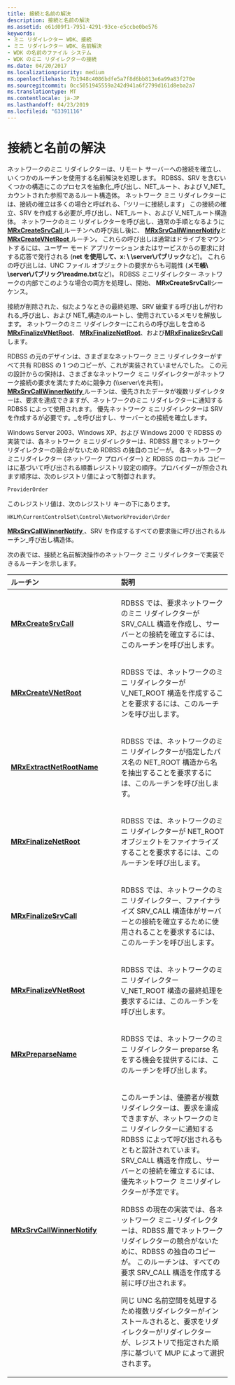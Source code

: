 ```yaml
---
title: 接続と名前の解決
description: 接続と名前の解決
ms.assetid: e61d09f1-7951-4291-93ce-e5ccbe0be576
keywords:
- ミニ リダイレクター WDK、接続
- ミニ リダイレクター WDK、名前解決
- WDK の名前のファイル システム
- WDK のミニ リダイレクターの接続
ms.date: 04/20/2017
ms.localizationpriority: medium
ms.openlocfilehash: 7b1948c4086bdfe5a7f8d6bb813e6a99a83f270e
ms.sourcegitcommit: 0cc5051945559a242d941a6f2799d161d8eba2a7
ms.translationtype: MT
ms.contentlocale: ja-JP
ms.lasthandoff: 04/23/2019
ms.locfileid: "63391116"
---
```

# <a name="connection-and-name-resolution"></a>接続と名前の解決


ネットワークのミニ リダイレクターは、リモート サーバーへの接続を確立し、いくつかのルーチンを使用する名前解決を処理します。 RDBSS、SRV を含むいくつかの構造にこのプロセスを抽象化\_呼び出し、NET\_ルート、および V\_NET\_カウントされた参照であるルート構造体。 ネットワーク ミニ リダイレクターには、接続の確立は多くの場合と呼ばれる、「ツリーに接続します」 この接続の確立、SRV を作成する必要が\_呼び出し、NET\_ルート、および V\_NET\_ルート構造体。 ネットワークのミニ リダイレクターを呼び出し、通常の手順となるように[ **MRxCreateSrvCall** ](https://msdn.microsoft.com/library/windows/hardware/ff549864)ルーチンへの呼び出し後に、 [ **MRxSrvCallWinnerNotify**](https://msdn.microsoft.com/library/windows/hardware/ff550824)と[ **MRxCreateVNetRoot** ](https://msdn.microsoft.com/library/windows/hardware/ff549869)ルーチン。 これらの呼び出しは通常はドライブをマウントするには、ユーザー モード アプリケーションまたはサービスからの要求に対する応答で発行される (**net を使用して、x: \\ \\server\\パブリック**など)。 これらの呼び出しは、UNC ファイル オブジェクトの要求からも可能性 (**メモ帳\\ \\server\\パブリック\\readme.txt**など)。 RDBSS ミニリダイレクター ネットワークの内部でこのような場合の両方を処理し、開始、 **MRxCreateSrvCall**シーケンス。

接続が削除された、似たようなときの最終処理、SRV 破棄する呼び出しが行われる\_呼び出し、および NET\_構造のルートし、使用されているメモリを解放します。 ネットワークのミニ リダイレクターにこれらの呼び出しを含める[ **MRxFinalizeVNetRoot**](https://msdn.microsoft.com/library/windows/hardware/ff550663)、 [ **MRxFinalizeNetRoot**](https://msdn.microsoft.com/library/windows/hardware/ff550653)、および[**MRxFinalizeSrvCall**](https://msdn.microsoft.com/library/windows/hardware/ff550656)します。

RDBSS の元のデザインは、さまざまなネットワーク ミニ リダイレクターがすべて共有 RDBSS の 1 つのコピーが、これが実装されていませんでした。 この元の設計からの保持は、さまざまなネットワーク ミニ リダイレクターがネットワーク接続の要求を満たすために競争力 (\\\\server\\を共有)。 [ **MRxSrvCallWinnerNotify** ](https://msdn.microsoft.com/library/windows/hardware/ff550824)ルーチンは、優先されたデータが複数リダイレクターは、要求を達成できますが、ネットワークのミニ リダイレクターに通知する RDBSS によって使用されます。 優先ネットワーク ミニリダイレクターは SRV を作成するが必要です。\_を呼び出すし、サーバーとの接続を確立します。

Windows Server 2003、Windows XP、および Windows 2000 で RDBSS の実装では、各ネットワーク ミニリダイレクターは、RDBSS 層でネットワーク リダイレクターの競合がないため RDBSS の独自のコピーが。 各ネットワーク ミニリダイレクター (ネットワーク プロバイダー) と RDBSS のローカル コピーはに基づいて呼び出される順番レジストリ設定の順序。プロバイダーが照会されます順序は、次のレジストリ値によって制御されます。

```cpp
ProviderOrder
```

このレジストリ値は、次のレジストリ キーの下にあります。

```cpp
HKLM\CurrentControlSet\Control\NetworkProvider\Order
```

[ **MRxSrvCallWinnerNotify** ](https://msdn.microsoft.com/library/windows/hardware/ff550824) 、SRV を作成するすべての要求後に呼び出されるルーチン\_呼び出し構造体。

次の表では、接続と名前解決操作のネットワーク ミニ リダイレクターで実装できるルーチンを示します。

<table>
<colgroup>
<col width="50%" />
<col width="50%" />
</colgroup>
<thead>
<tr class="header">
<th align="left">ルーチン</th>
<th align="left">説明</th>
</tr>
</thead>
<tbody>
<tr class="odd">
<td align="left"><a href="https://msdn.microsoft.com/library/windows/hardware/ff549864" data-raw-source="[&lt;strong&gt;MRxCreateSrvCall&lt;/strong&gt;](https://msdn.microsoft.com/library/windows/hardware/ff549864)"><strong>MRxCreateSrvCall</strong></a></td>
<td align="left"><p>RDBSS では、要求ネットワークのミニ リダイレクターが SRV_CALL 構造を作成し、サーバーとの接続を確立するには、このルーチンを呼び出します。</p></td>
</tr>
<tr class="even">
<td align="left"><a href="https://msdn.microsoft.com/library/windows/hardware/ff549869" data-raw-source="[&lt;strong&gt;MRxCreateVNetRoot&lt;/strong&gt;](https://msdn.microsoft.com/library/windows/hardware/ff549869)"><strong>MRxCreateVNetRoot</strong></a></td>
<td align="left"><p>RDBSS では、ネットワークのミニ リダイレクターが V_NET_ROOT 構造を作成することを要求するには、このルーチンを呼び出します。</p></td>
</tr>
<tr class="odd">
<td align="left"><a href="https://msdn.microsoft.com/library/windows/hardware/ff550649" data-raw-source="[&lt;strong&gt;MRxExtractNetRootName&lt;/strong&gt;](https://msdn.microsoft.com/library/windows/hardware/ff550649)"><strong>MRxExtractNetRootName</strong></a></td>
<td align="left"><p>RDBSS では、ネットワークのミニ リダイレクターが指定したパス名の NET_ROOT 構造から名を抽出することを要求するには、このルーチンを呼び出します。</p></td>
</tr>
<tr class="even">
<td align="left"><a href="https://msdn.microsoft.com/library/windows/hardware/ff550653" data-raw-source="[&lt;strong&gt;MRxFinalizeNetRoot&lt;/strong&gt;](https://msdn.microsoft.com/library/windows/hardware/ff550653)"><strong>MRxFinalizeNetRoot</strong></a></td>
<td align="left"><p>RDBSS では、ネットワークのミニ リダイレクターが NET_ROOT オブジェクトをファイナライズすることを要求するには、このルーチンを呼び出します。</p></td>
</tr>
<tr class="odd">
<td align="left"><a href="https://msdn.microsoft.com/library/windows/hardware/ff550656" data-raw-source="[&lt;strong&gt;MRxFinalizeSrvCall&lt;/strong&gt;](https://msdn.microsoft.com/library/windows/hardware/ff550656)"><strong>MRxFinalizeSrvCall</strong></a></td>
<td align="left"><p>RDBSS では、ネットワークのミニ リダイレクター、ファイナライズ SRV_CALL 構造体がサーバーとの接続を確立するために使用されることを要求するには、このルーチンを呼び出します。</p></td>
</tr>
<tr class="even">
<td align="left"><a href="https://msdn.microsoft.com/library/windows/hardware/ff550663" data-raw-source="[&lt;strong&gt;MRxFinalizeVNetRoot&lt;/strong&gt;](https://msdn.microsoft.com/library/windows/hardware/ff550663)"><strong>MRxFinalizeVNetRoot</strong></a></td>
<td align="left"><p>RDBSS では、ネットワークのミニ リダイレクター V_NET_ROOT 構造の最終処理を要求するには、このルーチンを呼び出します。</p></td>
</tr>
<tr class="odd">
<td align="left"><a href="https://msdn.microsoft.com/library/windows/hardware/ff550750" data-raw-source="[&lt;strong&gt;MRxPreparseName&lt;/strong&gt;](https://msdn.microsoft.com/library/windows/hardware/ff550750)"><strong>MRxPreparseName</strong></a></td>
<td align="left"><p>RDBSS では、ネットワークのミニ リダイレクター preparse 名をする機会を提供するには、このルーチンを呼び出します。</p></td>
</tr>
<tr class="even">
<td align="left"><a href="https://msdn.microsoft.com/library/windows/hardware/ff550824" data-raw-source="[&lt;strong&gt;MRxSrvCallWinnerNotify&lt;/strong&gt;](https://msdn.microsoft.com/library/windows/hardware/ff550824)"><strong>MRxSrvCallWinnerNotify</strong></a></td>
<td align="left"><p>このルーチンは、優勝者が複数リダイレクターは、要求を達成できますが、ネットワークのミニ リダイレクターに通知する RDBSS によって呼び出されるもともと設計されています。 SRV_CALL 構造を作成し、サーバーとの接続を確立するには、優先ネットワーク ミニリダイレクターが予定です。</p>
<p>RDBSS の現在の実装では、各ネットワーク ミニ-リダイレクターは、RDBSS 層でネットワーク リダイレクターの競合がないために、RDBSS の独自のコピーが。 このルーチンは、すべての要求 SRV_CALL 構造を作成する前に呼び出されます。</p>
<p>同じ UNC 名前空間を処理するため複数リダイレクターがインストールされると、要求をリダイレクターがリダイレクターが、レジストリで指定された順序に基づいて MUP によって選択されます。</p></td>
</tr>
</tbody>
</table>

 

 

 




